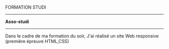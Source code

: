 FORMATION STUDI
_____________

__Asso-studi__
_______________


Dans le cadre de ma formation du soir, J'ai réalisé un site Web responsive (première épreuve HTML,CSS)

